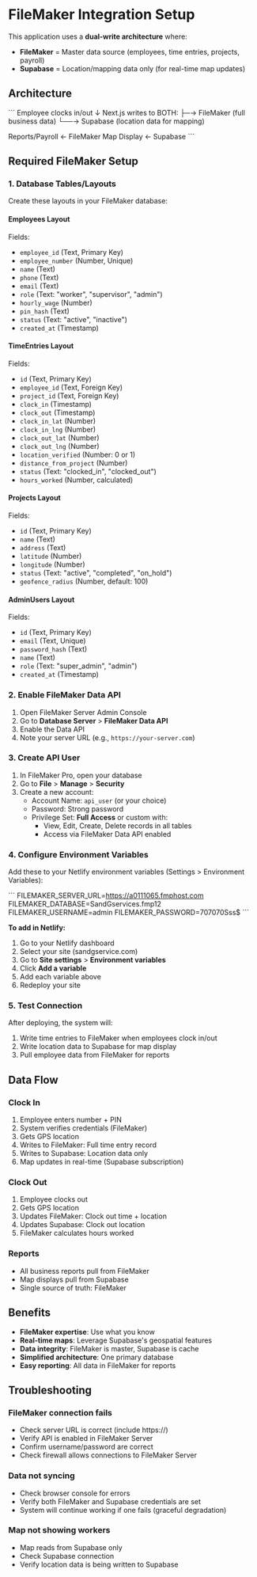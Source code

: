 # FileMaker Integration Setup

This application uses a **dual-write architecture** where:
- **FileMaker** = Master data source (employees, time entries, projects, payroll)
- **Supabase** = Location/mapping data only (for real-time map updates)

## Architecture

\`\`\`
Employee clocks in/out
    ↓
Next.js writes to BOTH:
    ├─→ FileMaker (full business data)
    └──→ Supabase (location data for mapping)
    
Reports/Payroll ← FileMaker
Map Display ← Supabase
\`\`\`

## Required FileMaker Setup

### 1. Database Tables/Layouts

Create these layouts in your FileMaker database:

#### **Employees** Layout
Fields:
- `employee_id` (Text, Primary Key)
- `employee_number` (Number, Unique)
- `name` (Text)
- `phone` (Text)
- `email` (Text)
- `role` (Text: "worker", "supervisor", "admin")
- `hourly_wage` (Number)
- `pin_hash` (Text)
- `status` (Text: "active", "inactive")
- `created_at` (Timestamp)

#### **TimeEntries** Layout
Fields:
- `id` (Text, Primary Key)
- `employee_id` (Text, Foreign Key)
- `project_id` (Text, Foreign Key)
- `clock_in` (Timestamp)
- `clock_out` (Timestamp)
- `clock_in_lat` (Number)
- `clock_in_lng` (Number)
- `clock_out_lat` (Number)
- `clock_out_lng` (Number)
- `location_verified` (Number: 0 or 1)
- `distance_from_project` (Number)
- `status` (Text: "clocked_in", "clocked_out")
- `hours_worked` (Number, calculated)

#### **Projects** Layout
Fields:
- `id` (Text, Primary Key)
- `name` (Text)
- `address` (Text)
- `latitude` (Number)
- `longitude` (Number)
- `status` (Text: "active", "completed", "on_hold")
- `geofence_radius` (Number, default: 100)

#### **AdminUsers** Layout
Fields:
- `id` (Text, Primary Key)
- `email` (Text, Unique)
- `password_hash` (Text)
- `name` (Text)
- `role` (Text: "super_admin", "admin")
- `created_at` (Timestamp)

### 2. Enable FileMaker Data API

1. Open FileMaker Server Admin Console
2. Go to **Database Server** > **FileMaker Data API**
3. Enable the Data API
4. Note your server URL (e.g., `https://your-server.com`)

### 3. Create API User

1. In FileMaker Pro, open your database
2. Go to **File** > **Manage** > **Security**
3. Create a new account:
   - Account Name: `api_user` (or your choice)
   - Password: Strong password
   - Privilege Set: **Full Access** or custom with:
     - View, Edit, Create, Delete records in all tables
     - Access via FileMaker Data API enabled

### 4. Configure Environment Variables

Add these to your Netlify environment variables (Settings > Environment Variables):

\`\`\`
FILEMAKER_SERVER_URL=https://a0111065.fmphost.com
FILEMAKER_DATABASE=SandGservices.fmp12
FILEMAKER_USERNAME=admin
FILEMAKER_PASSWORD=707070Sss$
\`\`\`

**To add in Netlify:**
1. Go to your Netlify dashboard
2. Select your site (sandgservice.com)
3. Go to **Site settings** > **Environment variables**
4. Click **Add a variable**
5. Add each variable above
6. Redeploy your site

### 5. Test Connection

After deploying, the system will:
1. Write time entries to FileMaker when employees clock in/out
2. Write location data to Supabase for map display
3. Pull employee data from FileMaker for reports

## Data Flow

### Clock In
1. Employee enters number + PIN
2. System verifies credentials (FileMaker)
3. Gets GPS location
4. Writes to FileMaker: Full time entry record
5. Writes to Supabase: Location data only
6. Map updates in real-time (Supabase subscription)

### Clock Out
1. Employee clocks out
2. Gets GPS location
3. Updates FileMaker: Clock out time + location
4. Updates Supabase: Clock out location
5. FileMaker calculates hours worked

### Reports
- All business reports pull from FileMaker
- Map displays pull from Supabase
- Single source of truth: FileMaker

## Benefits

- **FileMaker expertise**: Use what you know
- **Real-time maps**: Leverage Supabase's geospatial features
- **Data integrity**: FileMaker is master, Supabase is cache
- **Simplified architecture**: One primary database
- **Easy reporting**: All data in FileMaker for reports

## Troubleshooting

### FileMaker connection fails
- Check server URL is correct (include https://)
- Verify API is enabled in FileMaker Server
- Confirm username/password are correct
- Check firewall allows connections to FileMaker Server

### Data not syncing
- Check browser console for errors
- Verify both FileMaker and Supabase credentials are set
- System will continue working if one fails (graceful degradation)

### Map not showing workers
- Map reads from Supabase only
- Check Supabase connection
- Verify location data is being written to Supabase
